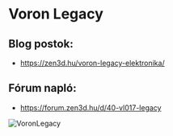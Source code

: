 # Voron Legacy

## Blog postok:

- https://zen3d.hu/voron-legacy-elektronika/

## Fórum napló:

- https://forum.zen3d.hu/d/40-vl017-legacy

![VoronLegacy](https://zen3d.hu/wp-content/uploads/2021/05/DSC_36672-700x700.jpg)
